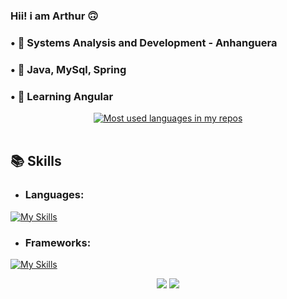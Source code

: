 ### Hii! i am Arthur 🙃
 <h3>• 🏫 Systems Analysis and Development - Anhanguera</h3>
 <h3>• 🌱 Java, MySql, Spring</h3>
 <h3>• 🌱 Learning Angular</h3>

<div align="center">
  <a href="#">
    <img
      src="https://github-readme-stats.vercel.app/api/top-langs/?username=ArthurGomesp&layout=compact&langs_count=10&text_color=ffffff&theme=react&hide=jupyter%20notebook&hide_border=true&show_icons"
      alt="Most used languages in my repos"/>
  </a>
  <br>
</div>
<br>
  

## 📚 Skills
 

  
  + ### Languages: 
  [![My Skills](https://skillicons.dev/icons?i=java,angular)](https://skillicons.dev)

  + ### Frameworks:   
  [![My Skills](https://skillicons.dev/icons?i=spring,git,maven,mysql,linux,idea,vscode,postman&perline=4)](https://skillicons.dev)



  
  <div align="center">
  <a href="https://www.linkedin.com/in/arthur-gomes-84b982246/" target="_blank"><img src="https://img.shields.io/badge/-LinkedIn-%230077B5?style=for-the-badge&logo=linkedin&logoColor=white" target="_blank"></a> 
  <a href="mailto:arthurgomesp95@gmail.com"><img src="https://img.shields.io/badge/-Gmail-%23333?style=for-the-badge&logo=gmail&logoColor=white" target="_blank"></a>
</div>
